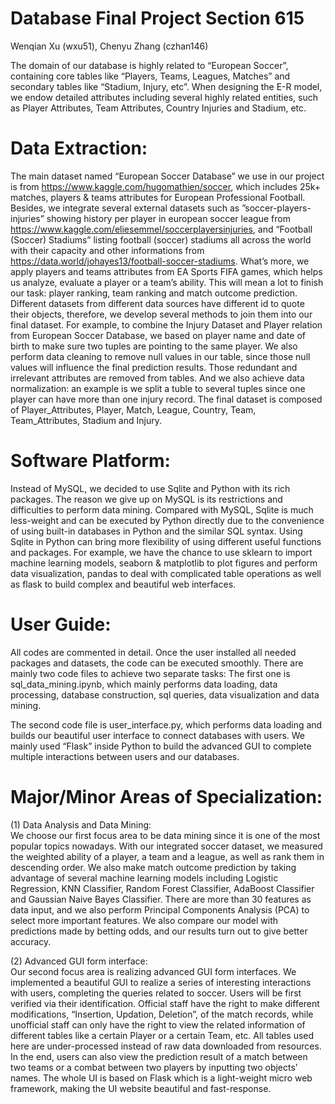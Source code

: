 # Database Final Project Section 615
Wenqian Xu (wxu51), Chenyu Zhang (czhan146)

The domain of our database is highly related to “European Soccer”, containing core tables like “Players, Teams, Leagues, Matches” and secondary tables like “Stadium, Injury, etc”. When designing the E-R model, we endow detailed attributes including several highly related entities, such as Player Attributes, Team Attributes, Country Injuries and Stadium, etc.

# Data Extraction:
The main dataset named “European Soccer Database” we use in our project is from https://www.kaggle.com/hugomathien/soccer, which includes 25k+ matches, players & teams attributes for European Professional Football. Besides, we integrate several external datasets such as ”soccer-players-injuries” showing history per player in european soccer league from https://www.kaggle.com/eliesemmel/soccerplayersinjuries, and “Football (Soccer) Stadiums” listing football (soccer) stadiums all across the world with their capacity and other informations from https://data.world/johayes13/football-soccer-stadiums. What’s more, we apply players and teams attributes from EA Sports FIFA games, which helps us analyze, evaluate a player or a team’s ability. This will mean a lot to finish our task: player ranking, team ranking and match outcome prediction. Different datasets from different data sources have different id to quote their objects, therefore, we develop several methods to join them into our final dataset. For example, to combine the Injury Dataset and Player relation from European Soccer Database, we based on player name and date of birth to make sure two tuples are pointing to the same player. We also perform data cleaning to remove null values in our table, since those null values will influence the final prediction results. Those redundant and irrelevant attributes are removed from tables. And we also achieve data normalization: an example is we split a tuble to several tuples since one player can have more than one injury record. The final dataset is composed of Player_Attributes, Player, Match, League, Country, Team, Team_Attributes, Stadium and Injury.

# Software Platform:
Instead of MySQL, we decided to use Sqlite and Python with its rich packages. The reason we give up on MySQL is its restrictions and difficulties to perform data mining. Compared with MySQL, Sqlite is much less-weight and can be executed by Python directly due to the convenience of using built-in databases in Python and the similar SQL syntax. Using Sqlite in Python can bring more flexibility of using different useful functions and packages. For example, we have the chance to use sklearn to import machine learning models, seaborn & matplotlib to plot figures and perform data visualization, pandas to deal with complicated table operations as well as flask to build complex and beautiful web interfaces.

# User Guide:
All codes are commented in detail. Once the user installed all needed packages and datasets, the code can be executed smoothly. There are mainly two code files to achieve two separate tasks: The first one is sql_data_mining.ipynb, which mainly performs data loading, data processing, database construction, sql queries, data visualization and data mining.  

The second code file is user_interface.py, which performs data loading and builds our beautiful user interface to connect databases with users. We mainly used “Flask” inside Python to build the advanced GUI to complete multiple interactions between users and our databases.

# Major/Minor Areas of Specialization:
(1) Data Analysis and Data Mining:  
We choose our first focus area to be data mining since it is one of the most popular topics nowadays. With our integrated soccer dataset, we measured the weighted ability of a player, a team and a league, as well as rank them in descending order. We also make match outcome prediction by taking advantage of several machine learning models including Logistic Regression, KNN Classifier, Random Forest Classifier, AdaBoost Classifier and Gaussian Naive Bayes Classifier. There are more than 30 features as data input, and we also perform Principal Components Analysis (PCA) to select more important features. We also compare our model with predictions made by betting odds, and our results turn out to give better accuracy.  

(2) Advanced GUI form interface:  
Our second focus area is realizing advanced GUI form interfaces. We implemented a beautiful GUI to realize a series of interesting interactions
with users, completing the queries related to soccer. Users will be first verified via their identification. Official staff have the right to make different modifications, “Insertion, Updation, Deletion”, of the match records, while unofficial staff can only have the right to view the related information of different tables like a certain Player or a certain Team, etc. All tables used here are under-processed instead of raw data downloaded from resources. In the end, users can also view the prediction result of a match between two teams or a combat between two players by inputting two objects’ names. The whole UI is based on Flask which is a light-weight micro web framework, making the UI website beautiful and fast-response.
